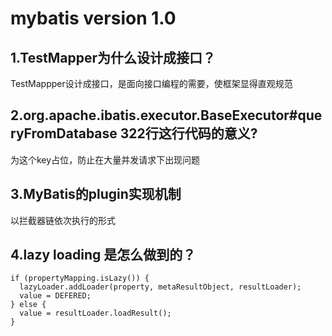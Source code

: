 # mybatis version 1.0
## 1.TestMapper为什么设计成接口？
TestMappper设计成接口，是面向接口编程的需要，使框架显得直观规范
## 2.org.apache.ibatis.executor.BaseExecutor#queryFromDatabase 322行这行代码的意义?
为这个key占位，防止在大量并发请求下出现问题
## 3.MyBatis的plugin实现机制
以拦截器链依次执行的形式
## 4.lazy loading 是怎么做到的？
```
if (propertyMapping.isLazy()) {
  lazyLoader.addLoader(property, metaResultObject, resultLoader);
  value = DEFERED;
} else {
  value = resultLoader.loadResult();
}
```
